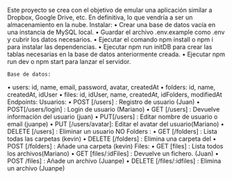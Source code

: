 Este proyecto se crea con el objetivo de emular una aplicación similar a Dropbox, Google Drive, etc. En definitiva, lo que vendría a ser un almacenamiento en la nube.
Instalar:
• Crear una base de datos vacía en una instancia de MySQL local.
• Guardar el archivo .env.example como .env y cubrir los datos necesarios.
• Ejecutar el comando npm install o npm i para instalar las dependencias.
• Ejecutar npm run initDB para crear las tablas necesarias en la base de datos anteriormente creada.
• Ejecutar npm run dev o npm start para lanzar el servidor.

    Base de datos:

• users: id, name, email, password, avatar, createdAt
• folders: id, name, createdAt, idUser
• files: id, idUser, name, createdAt, idFolders, modifiedAt
Endpoints:
Usuarios:
• POST [/users] : Registro de usuario (Juan)
• POST[/users/login] : Login de usuario (Mariano)
• GET [/users] : Devuelve información del usuario (juan)
• PUT[/users] : Editar nombre de usuario o email (juanpe)
• PUT [/users/avatar]: Editar el avatar del usuario(Mariano)
• DELETE [/users] : Eliminar un usuario NO
Folders :
• GET [/folders] : Lista todas las carpetas (kevin)
• DELETE [/folders] : Elimina una carpeta del
• POST [/folders] : Añade una carpeta (kevin)
Files:
• GET [files] : Lista todos los archivos(Mariano)
• GET [files/:idFiles] : Devuelve un fichero. (Juan)
• POST /files] : Añade un archivo (Juanpe)
• DELETE [/files/:idfiles] : Elimina un archivo (Juanpe)
